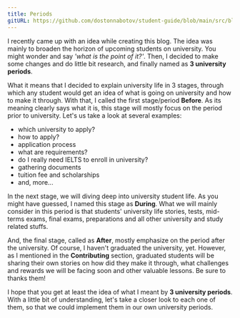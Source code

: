 ```yaml
---
title: Periods
gitURL: https://github.com/dostonnabotov/student-guide/blob/main/src/blog/3-periods.md
---
```


I recently came up with an idea while creating this blog. The idea was mainly to broaden the horizon of upcoming students on university. You might wonder and say _'what is the point of it?'_. Then, I decided to make some changes and do little bit research, and finally named as **3 university periods**.

What it means that I decided to explain university life in 3 stages, through which any student would get an idea of what is going on university and how to make it through. With that, I called the first stage/period **Before**. As its meaning clearly says what it is, this stage will mostly focus on the period prior to university. Let's us take a look at several examples:

- which university to apply?
- how to apply?
- application process
- what are requirements?
- do I really need IELTS to enroll in university?
- gathering documents
- tuition fee and scholarships
- and, more...

In the next stage, we will diving deep into university student life. As you might have guessed, I named this stage as **During**. What we will mainly consider in this period is that students' university life stories, tests, mid-terms exams, final exams, preparations and all other university and study related stuffs.

And, the final stage, called as **After**, mostly emphasize on the period after the university. Of course, I haven't graduated the university, yet. However, as I mentioned in the **Contributing** section, graduated students will be sharing their own stories on how did they make it through, what challenges and rewards we will be facing soon and other valuable lessons. Be sure to thanks them!

I hope that you get at least the idea of what I meant by **3 university periods**. With a little bit of understanding, let's take a closer look to each one of them, so that we could implement them in our own university periods.
